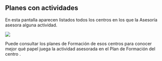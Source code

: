 ## Planes con actividades

En esta pantalla aparecen listados todos los centros en los que la Asesoría asesora alguna actividad.

![](https://raw.githubusercontent.com/catedu/manualdoceo/master/assets/Selección_768.png)

Puede consultar los planes de Formación de esos centros para conocer mejor qué papel juega la actividad asesorada en el Plan de Formación del centro .
